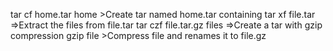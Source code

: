 tar cf home.tar home >Create tar named home.tar containing
tar xf file.tar =>Extract the files from file.tar
tar czf file.tar.gz files =>Create a tar with gzip compression
gzip file >Compress file and renames it to file.gz

